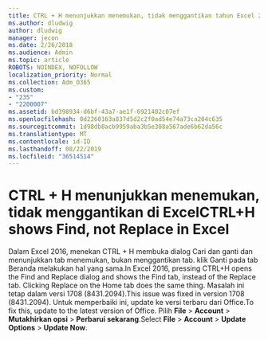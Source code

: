```yaml
---
title: CTRL + H menunjukkan menemukan, tidak menggantikan tahun Excel 2016
ms.author: dludwig
author: dludwig
manager: jecon
ms.date: 2/26/2018
ms.audience: Admin
ms.topic: article
ROBOTS: NOINDEX, NOFOLLOW
localization_priority: Normal
ms.collection: Adm_O365
ms.custom:
- "235"
- "2200007"
ms.assetid: bd398934-d6bf-43a7-ae1f-6921402c07ef
ms.openlocfilehash: 0d2260163a837d5d2c2f0ad54e74a73ca204c635
ms.sourcegitcommit: 1d98db8acb9959aba3b5e308a567ade6b62da56c
ms.translationtype: MT
ms.contentlocale: id-ID
ms.lasthandoff: 08/22/2019
ms.locfileid: "36514514"
---
```

# <a name="ctrlh-shows-find-not-replace-in-excel"></a><span data-ttu-id="b0b8a-102">CTRL + H menunjukkan menemukan, tidak menggantikan di Excel</span><span class="sxs-lookup"><span data-stu-id="b0b8a-102">CTRL+H shows Find, not Replace in Excel</span></span>

<span data-ttu-id="b0b8a-103">Dalam Excel 2016, menekan CTRL + H membuka dialog Cari dan ganti dan menunjukkan tab menemukan, bukan menggantikan tab. klik Ganti pada tab Beranda melakukan hal yang sama.</span><span class="sxs-lookup"><span data-stu-id="b0b8a-103">In Excel 2016, pressing CTRL+H opens the Find and Replace dialog and shows the Find tab, instead of the Replace tab. Clicking Replace on the Home tab does the same thing.</span></span> <span data-ttu-id="b0b8a-104">Masalah ini tetap dalam versi 1708 (8431.2094).</span><span class="sxs-lookup"><span data-stu-id="b0b8a-104">This issue was fixed in version 1708 (8431.2094).</span></span> <span data-ttu-id="b0b8a-105">Untuk memperbaiki ini, update ke versi terbaru dari Office.</span><span class="sxs-lookup"><span data-stu-id="b0b8a-105">To fix this, update to the latest version of Office.</span></span> <span data-ttu-id="b0b8a-106">Pilih **File** \> **Account** \> **Mutakhirkan opsi** \> **Perbarui sekarang**.</span><span class="sxs-lookup"><span data-stu-id="b0b8a-106">Select **File** \> **Account** \> **Update Options** \> **Update Now**.</span></span>
  